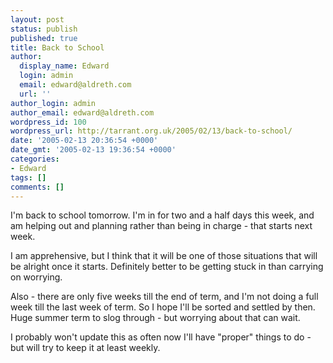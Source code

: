 ```yaml
---
layout: post
status: publish
published: true
title: Back to School
author:
  display_name: Edward
  login: admin
  email: edward@aldreth.com
  url: ''
author_login: admin
author_email: edward@aldreth.com
wordpress_id: 100
wordpress_url: http://tarrant.org.uk/2005/02/13/back-to-school/
date: '2005-02-13 20:36:54 +0000'
date_gmt: '2005-02-13 19:36:54 +0000'
categories:
- Edward
tags: []
comments: []
---
```

<p>I'm back to school tomorrow.  I'm in for two and a half days this week, and am helping out and planning rather than being in charge - that starts next week.</p>
<p>I am apprehensive, but I think that it will be one of those situations that will be alright once it starts.  Definitely better to be getting stuck in than carrying on worrying.</p>
<p>Also - there are only five weeks till the end of term, and I'm not doing a full week till the last week of term.  So I hope I'll be sorted and settled by then.  Huge summer term to slog through - but worrying about that can wait.</p>
<p>I probably won't update this as often now I'll have "proper" things to do - but will try to keep it at least weekly.</p>
